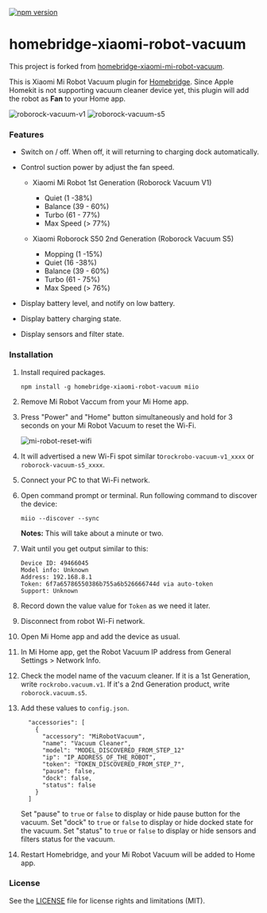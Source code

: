 [![npm version](https://badge.fury.io/js/homebridge-xiaomi-robot-vacuum.svg)](https://badge.fury.io/js/homebridge-xiaomi-robot-vacuum)

# homebridge-xiaomi-robot-vacuum

This project is forked from [homebridge-xiaomi-mi-robot-vacuum](https://github.com/seikan/homebridge-xiaomi-mi-robot-vacuum).

This is Xiaomi Mi Robot Vacuum plugin for [Homebridge](https://github.com/nfarina/homebridge). Since Apple Homekit is not supporting vacuum cleaner device yet, this plugin will add the robot as **Fan** to your Home app.

![roborock-vacuum-v1](https://user-images.githubusercontent.com/12408302/54580338-02b61200-4a4b-11e9-9f02-f03827dd5918.jpg)
![roborock-vacuum-s5](https://user-images.githubusercontent.com/12408302/54580352-106b9780-4a4b-11e9-98a4-92026f8712c4.jpg)



### Features

* Switch on / off. When off, it will returning to charging dock automatically.

* Control suction power by adjust the fan speed.
  + Xiaomi Mi Robot 1st Generation (Roborock Vacuum V1)
    - Quiet (1 -38%)
    - Balance (39 - 60%)
    - Turbo (61 - 77%)
    - Max Speed (> 77%)
  
  + Xiaomi Roborock S50 2nd Generation (Roborock Vacuum S5)
    - Mopping (1 -15%)
    - Quiet (16 -38%)
    - Balance (39 - 60%)
    - Turbo (61 - 75%)
    - Max Speed (> 76%)

* Display battery level, and notify on low battery.

* Display battery charging state.

* Display sensors and filter state.



### Installation

1. Install required packages.

   ```
   npm install -g homebridge-xiaomi-robot-vacuum miio
   ```

2. Remove Mi Robot Vaccum from your Mi Home app.

3. Press "Power" and "Home" button simultaneously and hold for 3 seconds on your Mi Robot Vacuum to reset the Wi-Fi.

   ![mi-robot-reset-wifi](https://cloud.githubusercontent.com/assets/73107/26273343/278c36a2-3d61-11e7-8e08-b5bc25cc407f.png)

4. It will advertised a new Wi-Fi spot similar to`rockrobo-vacuum-v1_xxxx` or `roborock-vacuum-s5_xxxx`.

5. Connect your PC to that Wi-Fi network.

6. Open command prompt or terminal. Run following command to discover the device:

   ```
   miio --discover --sync
   ```

   **Notes:** This will take about a minute or two.

7. Wait until you get output similar to this:

   ```
   Device ID: 49466045
   Model info: Unknown
   Address: 192.168.8.1
   Token: 6f7a65786550386b755a6b526666744d via auto-token
   Support: Unknown
   ```

8. Record down the value value for `Token` as we need it later.

9. Disconnect from robot Wi-Fi network.

10. Open Mi Home app and add the device as usual.

11. In Mi Home app, get the Robot Vacuum IP address from General Settings > Network Info.

12. Check the model name of the vacuum cleaner. If it is a 1st Generation, write `rockrobo.vacuum.v1`. If it's a 2nd Generation product, write `roborock.vacuum.s5`.

12. Add these values to `config.json`.

    ```
      "accessories": [
        {
          "accessory": "MiRobotVacuum",
          "name": "Vacuum Cleaner",
          "model": "MODEL_DISCOVERED_FROM_STEP_12"
          "ip": "IP_ADDRESS_OF_THE_ROBOT",
          "token": "TOKEN_DISCOVERED_FROM_STEP_7",
          "pause": false,
          "dock": false,
          "status": false
        }
      ]
    ```

    ​Set "pause" to `true` or `false`  to display or hide pause button for the vacuum.
    ​Set "dock" to `true` or `false`  to display or hide docked state for the vacuum.
    ​Set "status" to `true` or `false`  to display or hide sensors and filters status for the vacuum.

13. Restart Homebridge, and your Mi Robot Vacuum will be added to Home app.



### License

See the [LICENSE](https://github.com/seikan/homebridge-xiaomi-mi-robot-vacuum/blob/master/LICENSE.md) file for license rights and limitations (MIT).



